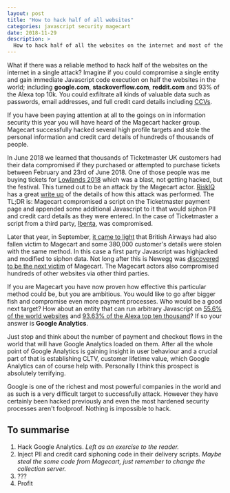 ```yaml
---
layout: post
title: "How to hack half of all websites"
categories: javascript security magecart
date: 2018-11-29
description: >
  How to hack half of all the websites on the internet and most of the top websites in the world.
---
```


What if there was a reliable method to hack half of the websites on the internet in a single attack? Imagine if you could compromise a single entity and gain immediate Javascript code execution on half the websites in the world; including **google.com**, **stackoverflow.com**, **reddit.com** and 93% of the Alexa top 10k. You could exfiltrate all kinds of valuable data such as passwords, email addresses, and full credit card details including [CCVs](https://en.wikipedia.org/wiki/Card_security_code).

If you have been paying attention at all to the goings on in information security this year you will have heard of the Magecart hacker group. Magecart successfully hacked several high profile targets and stole the personal information and credit card details of hundreds of thousands of people.

In June 2018 we learned that thousands of Ticketmaster UK customers had their data compromised if they purchased or attempted to purchase tickets between February and 23rd of June 2018. One of those people was me buying tickets for [Lowlands 2018](https://lowlands.nl/) which was a blast, not getting hacked, but the festival. This turned out to be an attack by the Magecart actor. [RiskIQ](https://www.riskiq.com/) has a great [write up](https://www.riskiq.com/blog/labs/magecart-ticketmaster-breach/) of the details of how this attack was performed. The TL;DR is: Magecart compromised a script on the Ticketmaster payment page and appended some additional Javascript to it that would siphon PII and credit card details as they were entered. In the case of Ticketmaster a script from a third party, [Ibenta](https://www.inbenta.com/en/), was compromised.

Later that year, in September, [it came to light](https://www.riskiq.com/blog/labs/magecart-british-airways-breach/) that British Airways had also fallen victim to Magecart and some 380,000 customer's details were stolen with the same method. In this case a first party Javascript was highjacked and modified to siphon data. Not long after this is Newegg was [discovered to be the next victim](https://www.riskiq.com/blog/labs/magecart-newegg/) of Magecart. The Magecart actors also compromised hundreds of other websites via other third parties.

If you are Magecart you have now proven how effective this particular method could be, but you are ambitious. You would like to go after bigger fish and compromise even more payment processes. Who would be a good next target? How about an entity that can run arbitrary Javascript on [55.6% of the world websites](https://w3techs.com/technologies/details/ta-googleanalytics/all/all) and [93.63% of the Alexa top ten thousand](https://trends.builtwith.com/analytics/Google-Analytics)? If so your answer is **Google Analytics**.

Just stop and think about the number of payment and checkout flows in the world that will have Google Analytics loaded on them. After all the whole point of Google Analytics is gaining insight in user behaviour and a crucial part of that is establishing CLTV, customer lifetime value, which Google Analytics can of course help with. Personally I think this prospect is absolutely terrifying.

Google is one of the richest and most powerful companies in the world and as such is a very difficult target to successfully attack. However they have certainly been hacked previously and even the most hardened security processes aren't foolproof. Nothing is impossible to hack.

## To summarise

1. Hack Google Analytics. _Left as an exercise to the reader._
1. Inject PII and credit card siphoning code in their delivery scripts. _Maybe steal the some code from Magecart, just remember to change the collection server._
1. ???
1. Profit
